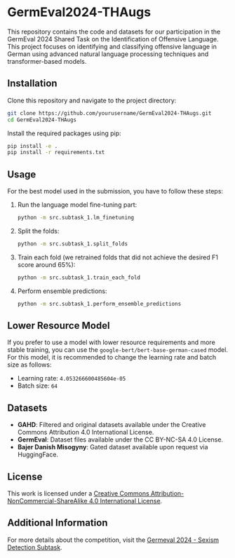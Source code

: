 
# GermEval2024-THAugs

This repository contains the code and datasets for our participation in the GermEval 2024 Shared Task on the Identification of Offensive Language. This project focuses on identifying and classifying offensive language in German using advanced natural language processing techniques and transformer-based models.


## Installation

Clone this repository and navigate to the project directory:

```sh
git clone https://github.com/yourusername/GermEval2024-THAugs.git
cd GermEval2024-THAugs
```

Install the required packages using pip:

```sh
pip install -e .
pip install -r requirements.txt
```

## Usage

For the best model used in the submission, you have to follow these steps:

1. Run the language model fine-tuning part:
    ```sh
    python -m src.subtask_1.lm_finetuning
    ```
2. Split the folds:
    ```sh
    python -m src.subtask_1.split_folds
    ```
3. Train each fold (we retrained folds that did not achieve the desired F1 score around 65%):
    ```sh
    python -m src.subtask_1.train_each_fold
    ```
4. Perform ensemble predictions:
    ```sh
    python -m src.subtask_1.perform_ensemble_predictions
    ```

## Lower Resource Model

If you prefer to use a model with lower resource requirements and more stable training, you can use the `google-bert/bert-base-german-cased` model. For this model, it is recommended to change the learning rate and batch size as follows:

- Learning rate: `4.053266600485604e-05`
- Batch size: `64`

## Datasets

- **GAHD**: Filtered and original datasets available under the Creative Commons Attribution 4.0 International License.
- **GermEval**: Dataset files available under the CC BY-NC-SA 4.0 License.
- **Bajer Danish Misogyny**: Gated dataset available upon request via HuggingFace.

## License

This work is licensed under a [Creative Commons Attribution-NonCommercial-ShareAlike 4.0 International License](https://creativecommons.org/licenses/by-nc-sa/4.0/).

## Additional Information

For more details about the competition, visit the [Germeval 2024 - Sexism Detection Subtask](https://ofai.github.io/GermEval2024-GerMS/subtask1.html).

